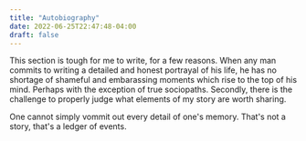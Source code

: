 ```yaml
---
title: "Autobiography"
date: 2022-06-25T22:47:48-04:00
draft: false
---
```


This section is tough for me to write, for a few reasons. When any man commits to writing a detailed and honest portrayal of his life, he has no shortage of shameful and embarassing moments which rise to the top of his mind. Perhaps with the exception of true sociopaths. Secondly, there is the challenge to properly judge what elements of my story are worth sharing. 

One cannot simply vommit out every detail of one's memory. That's not a story, that's a ledger of events. 
